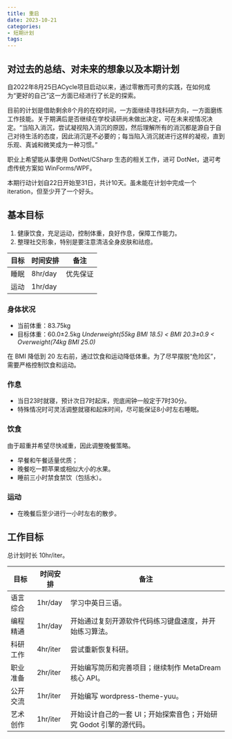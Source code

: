 ```yaml
---
title: 重启
date: 2023-10-21
categories:
- 短期计划
tags:
---
```


## 对过去的总结、对未来的想象以及本期计划

自2022年8月25日ACycle项目启动以来，通过零散而可贵的实践，在如何成为“更好的自己”这一方面已经进行了长足的探索。

目前的计划是借助剩余8个月的在校时间，一方面继续寻找科研方向，一方面磨练工作技能。关于期满后是否继续在学校读研尚未做出决定，可在未来视情况决定。“当陷入消沉，尝试凝视陷入消沉的原因，然后理解所有的消沉都是源自于自己对待生活的态度，因此消沉是不必要的；每当陷入消沉就进行这样的凝视，直到乐观、真诚和微笑成为一种习惯。”

职业上希望能从事使用 DotNet/CSharp 生态的相关工作，进可 DotNet，退可考虑传统方案如 WinForms/WPF。

本期行动计划自22日开始至31日，共计10天。虽未能在计划中完成一个 iteration，但至少开了一个好头。

## 基本目标

1. 健康饮食，充足运动，控制体重，良好作息，保障工作能力。
2. 整理社交形象，特别是要注意清洁全身皮肤和祛痘。

| 目标 | 时间安排 | 备注 |
| --- | --- | --- |
| 睡眠 | 8hr/day | 优先保证 |
| 运动 | 1hr/day | |

### 身体状况

- 当前体重：83.75kg
- 目标体重：60.0±2.5kg *Underweight(55kg BMI 18.5) < BMI 20.3±0.9 < Overweight(74kg BMI 25.0)*

在 BMI 降低到 20 左右前，通过饮食和运动降低体重。为了尽早摆脱“危险区”，需要严格控制饮食和运动。

### 作息

- 当日23时就寝，预计次日7时起床，兜底闹钟一般定于7时30分。
- 特殊情况时可灵活调整就寝和起床时间，尽可能保证8小时左右睡眠。

### 饮食

由于超重并希望尽快减重，因此调整晚餐策略。

- 早餐和午餐适量优质；
- 晚餐吃一颗苹果或相似大小的水果。
- 睡前三小时禁食禁饮（包括水）。

### 运动

- 在晚餐后至少进行一小时左右的散步。

## 工作目标

总计划时长 10hr/iter。

| 目标 | 时间安排 | 备注 |
| --- | --- | --- |
| 语言综合 | 1hr/day | 学习中英日三语。 |
| 编程精通 | 1hr/day | 开始通过复刻开源软件代码练习键盘速度，并开始练习算法。 |
| 科研工作 | 4hr/iter | 尝试重新恢复科研。 |
| 职业准备 | 2hr/iter | 开始编写简历和完善项目；继续制作 MetaDream 核心 API。 |
| 公开交流 | 1hr/iter | 开始编写 wordpress-theme-yuu。 |
| 艺术创作 | 1hr/iter | 开始设计自己的一套 UI；开始探索音色；开始研究 Godot 引擎的源代码。 |
